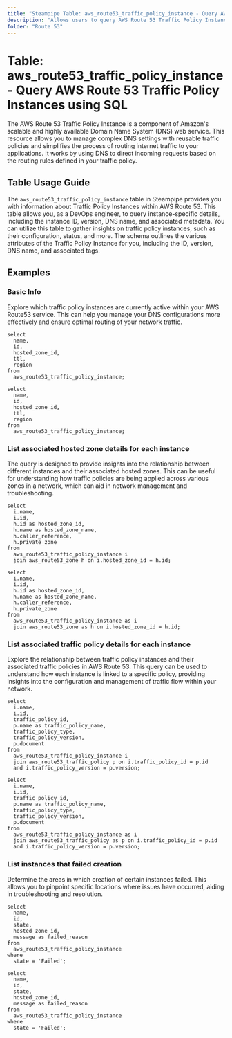 ```yaml
---
title: "Steampipe Table: aws_route53_traffic_policy_instance - Query AWS Route 53 Traffic Policy Instances using SQL"
description: "Allows users to query AWS Route 53 Traffic Policy Instances, providing detailed information about each instance such as the ID, version, DNS name, and more. This table is useful for gaining insights into the configuration and status of traffic policy instances."
folder: "Route 53"
---
```


# Table: aws_route53_traffic_policy_instance - Query AWS Route 53 Traffic Policy Instances using SQL

The AWS Route 53 Traffic Policy Instance is a component of Amazon's scalable and highly available Domain Name System (DNS) web service. This resource allows you to manage complex DNS settings with reusable traffic policies and simplifies the process of routing internet traffic to your applications. It works by using DNS to direct incoming requests based on the routing rules defined in your traffic policy.

## Table Usage Guide

The `aws_route53_traffic_policy_instance` table in Steampipe provides you with information about Traffic Policy Instances within AWS Route 53. This table allows you, as a DevOps engineer, to query instance-specific details, including the instance ID, version, DNS name, and associated metadata. You can utilize this table to gather insights on traffic policy instances, such as their configuration, status, and more. The schema outlines the various attributes of the Traffic Policy Instance for you, including the ID, version, DNS name, and associated tags.

## Examples

### Basic Info
Explore which traffic policy instances are currently active within your AWS Route53 service. This can help you manage your DNS configurations more effectively and ensure optimal routing of your network traffic.

```sql+postgres
select
  name,
  id,
  hosted_zone_id,
  ttl,
  region
from 
  aws_route53_traffic_policy_instance;
```

```sql+sqlite
select
  name,
  id,
  hosted_zone_id,
  ttl,
  region
from 
  aws_route53_traffic_policy_instance;
```

### List associated hosted zone details for each instance
The query is designed to provide insights into the relationship between different instances and their associated hosted zones. This can be useful for understanding how traffic policies are being applied across various zones in a network, which can aid in network management and troubleshooting.

```sql+postgres
select 
  i.name,
  i.id,
  h.id as hosted_zone_id,
  h.name as hosted_zone_name,
  h.caller_reference,
  h.private_zone
from 
  aws_route53_traffic_policy_instance i
  join aws_route53_zone h on i.hosted_zone_id = h.id;
```

```sql+sqlite
select 
  i.name,
  i.id,
  h.id as hosted_zone_id,
  h.name as hosted_zone_name,
  h.caller_reference,
  h.private_zone
from 
  aws_route53_traffic_policy_instance as i
  join aws_route53_zone as h on i.hosted_zone_id = h.id;
```

### List associated traffic policy details for each instance
Explore the relationship between traffic policy instances and their associated traffic policies in AWS Route 53. This query can be used to understand how each instance is linked to a specific policy, providing insights into the configuration and management of traffic flow within your network.

```sql+postgres
select 
  i.name,
  i.id,
  traffic_policy_id,
  p.name as traffic_policy_name,
  traffic_policy_type,
  traffic_policy_version,
  p.document
from 
  aws_route53_traffic_policy_instance i
  join aws_route53_traffic_policy p on i.traffic_policy_id = p.id 
  and i.traffic_policy_version = p.version;
```

```sql+sqlite
select 
  i.name,
  i.id,
  traffic_policy_id,
  p.name as traffic_policy_name,
  traffic_policy_type,
  traffic_policy_version,
  p.document
from 
  aws_route53_traffic_policy_instance as i
  join aws_route53_traffic_policy as p on i.traffic_policy_id = p.id 
  and i.traffic_policy_version = p.version;
```

### List instances that failed creation
Determine the areas in which creation of certain instances failed. This allows you to pinpoint specific locations where issues have occurred, aiding in troubleshooting and resolution.

```sql+postgres
select
  name,
  id,
  state,
  hosted_zone_id,
  message as failed_reason
from 
  aws_route53_traffic_policy_instance
where
  state = 'Failed';
```

```sql+sqlite
select
  name,
  id,
  state,
  hosted_zone_id,
  message as failed_reason
from 
  aws_route53_traffic_policy_instance
where
  state = 'Failed';
```